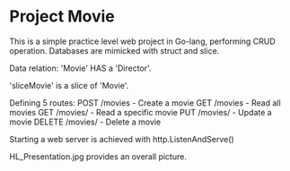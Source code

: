 # Project Movie

This is a simple practice level web project in Go-lang, performing CRUD operation.  Databases are mimicked with struct and slice.

Data relation: 'Movie' HAS a 'Director'.

'sliceMovie' is a slice of 'Movie'. 

Defining 5 routes: 
 POST /movies         - Create a movie
 GET /movies          - Read all movies
 GET /movies/<id>     - Read a specific movie
 PUT /movies/<id>     - Update a movie
 DELETE /movies/<id>  - Delete a movie
 
 Starting a web server is achieved with http.ListenAndServe()
 
HL_Presentation.jpg provides an overall picture.
